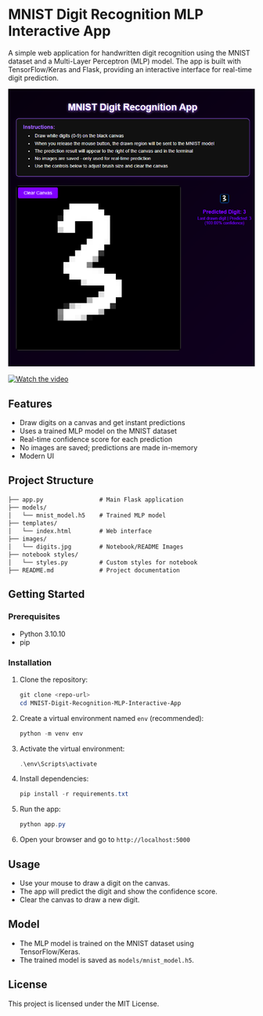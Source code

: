 # MNIST Digit Recognition MLP Interactive App

A simple web application for handwritten digit recognition using the MNIST dataset and a Multi-Layer Perceptron (MLP) model. The app is built with TensorFlow/Keras and Flask, providing an interactive interface for real-time digit prediction.

![App Screenshot](https://github.com/DanialSoleimany/MNIST-Digit-Recognition-MLP-Interactive-App/raw/main/images/app.png)

[![Watch the video](https://img.youtube.com/vi/VIDEO_ID/0.jpg)]([https://www.youtube.com/watch?v=VIDEO_ID](https://www.youtube.com/shorts/DEwOv-ilLXg))

## Features
- Draw digits on a canvas and get instant predictions
- Uses a trained MLP model on the MNIST dataset
- Real-time confidence score for each prediction
- No images are saved; predictions are made in-memory
- Modern UI

## Project Structure
```
├── app.py                # Main Flask application
├── models/
│   └── mnist_model.h5    # Trained MLP model
├── templates/
│   └── index.html        # Web interface
├── images/
│   └── digits.jpg        # Notebook/README Images
├── notebook styles/
│   └── styles.py         # Custom styles for notebook
├── README.md             # Project documentation
```

## Getting Started
### Prerequisites
- Python 3.10.10
- pip

### Installation
1. Clone the repository:
   ```powershell
   git clone <repo-url>
   cd MNIST-Digit-Recognition-MLP-Interactive-App
   ```
2. Create a virtual environment named `env` (recommended):
   ```powershell
   python -m venv env
   ```
3. Activate the virtual environment:
   ```powershell
   .\env\Scripts\activate
   ```
4. Install dependencies:
   ```powershell
   pip install -r requirements.txt
   ```
5. Run the app:
   ```powershell
   python app.py
   ```
6. Open your browser and go to `http://localhost:5000`

## Usage
- Use your mouse to draw a digit on the canvas.
- The app will predict the digit and show the confidence score.
- Clear the canvas to draw a new digit.

## Model
- The MLP model is trained on the MNIST dataset using TensorFlow/Keras.
- The trained model is saved as `models/mnist_model.h5`.

## License
This project is licensed under the MIT License.

